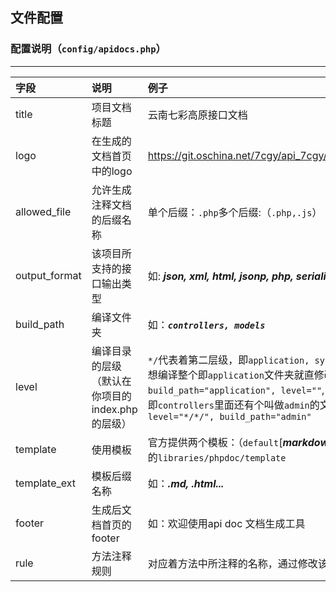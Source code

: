 ## 文件配置
### 配置说明（`config/apidocs.php`）
---
|字段|说明|例子|
|:---|:---|:---|
|title|项目文档标题|云南七彩高原接口文档|
|logo|在生成的文档首页中的logo|https://git.oschina.net/7cgy/api_7cgy/raw/master/banner_4.jpg|
|allowed_file|允许生成注释文档的后缀名称|单个后缀：`.php`多个后缀:（`.php,.js`）|
|output_format|该项目所支持的接口输出类型|如: ___json, xml, html, jsonp, php, serialized, csv...___|
|build_path|编译文件夹|如：***`controllers, models`***|
|level|编译目录的层级（默认在你项目的index.php的层级）|`*/`代表着第二层级，即`application, system...`下的层级, 如果你想编译整个即`application`文件夹就直修改`build_path="application", level=""`, 如果你想编译第三层级，即`controllers`里面还有个叫做`admin`的文件夹，你可以修改`level="*/*/", build_path="admin"`|
|template|使用模板|官方提供两个模板：（`default`[***markdown***], `html`）, 参考文件夹下的`libraries/phpdoc/template`|
|template_ext|模板后缀名称|如：___.md, .html...___|
|footer|生成后文档首页的footer|如：欢迎使用api doc 文档生成工具|
|rule|方法注释规则|对应着方法中所注释的名称，通过修改该名称可自定义注释标签|
